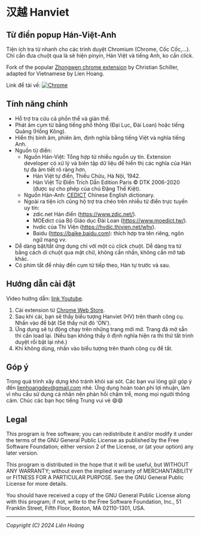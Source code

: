 # 汉越 Hanviet
## Từ điển popup Hán-Việt-Anh

Tiện ích tra từ nhanh cho các trình duyệt Chromium (Chrome, Cốc Cốc,...).
Chỉ cần đưa chuột qua là sẽ hiện pinyin, Hán Việt và tiếng Anh, ko cần click.

Fork of the popular [Zhongwen chrome extension](https://github.com/cschiller/zhongwen)
by Christian Schiller, adapted for Vietnamese by Lien Hoang.


Link để tải về:
[![Chrome](https://storage.googleapis.com/chrome-gcs-uploader.appspot.com/image/WlD8wC6g8khYWPJUsQceQkhXSlv1/UV4C4ybeBTsZt43U4xis.png)](https://chromewebstore.google.com/detail/gilnapfdconbpkkigjdedkcilaalfnjb)


## Tính năng chính
- Hỗ trợ tra cứu cả phồn thể và giản thể.
- Phát âm cụm từ bằng tiếng phổ thông (Đại Lục, Đài Loan) hoặc tiếng Quảng (Hồng Kông).
- Hiển thị bính âm, phiên âm, định nghĩa bằng tiếng Việt và nghĩa tiếng Anh.
- Nguồn từ điển:
    - Nguồn Hán-Việt: Tổng hợp từ nhiều nguồn uy tín. Extension developer có xử lý và biên tập
      dữ liệu để hiển thị các nghĩa của Hán tự đa âm tiết rõ ràng hơn.
      - Hán Việt tự điển, Thiều Chửu, Hà Nội, 1942.
      - Hán Việt Từ Điển Trích Dẫn Edition Paris © DTK 2006-2020 (được sự cho phép của chú Đặng Thế Kiệt).
    - Nguồn Hán-Anh: [CEDICT](https://cc-cedict.org/wiki) Chinese English dictionary.
    - Ngoài ra tiện ích cũng hộ trợ tra chéo trên nhiều từ điển trực tuyến uy tín:
        - zdic.net Hán điển (https://www.zdic.net/).
        - MOEdict của Bộ Giáo dục Đài Loan (https://www.moedict.tw/).
        - hvdic của Thi Viện (https://hvdic.thivien.net/whv).
        - Baidu (https://baike.baidu.com): thích hợp tra tên riêng, ngôn ngữ mạng vv.
- Dễ dàng bật/tắt ứng dụng chỉ với một cú click chuột. Dễ dàng tra từ bằng cách
  di chuột qua mặt chữ, không cần nhấn, không cần mở tab khác.
- Có phím tắt để nhảy đến cụm từ tiếp theo, Hán tự trước và sau.


## Hướng dẫn cài đặt
Video hướng dẫn: [link Youtube](https://youtu.be/NkymZ4S54-I).
1. Cài extension từ [Chrome Web Store](https://chrome.google.com/webstore/detail/gilnapfdconbpkkigjdedkcilaalfnjb/).
2. Sau khi cài, bạn sẽ thấy biểu tượng Hanviet (HV) trên thanh công cụ. Nhấn vào để bật (Sẽ thấy nút đỏ 'ON').
3. Ứng dụng sẽ tự động chạy trên những trang mới mở. Trang đã mở sẵn thì cần load lại.
   (Nếu bạn không thấy ô định nghĩa hiện ra thì thử tắt trình duyệt rồi bật lại nhé.)
4. Khi không dùng, nhấn vào biểu tượng trên thanh công cụ để tắt.


## Góp ý
Trong quá trình xây dựng khó tránh khỏi sai sót. Các bạn vui lòng gửi góp ý đến lienhoangdev@gmail.com nhé.
Ứng dụng hoàn toàn phi lợi nhuận, làm vì nhu cầu sử dụng cá nhân nên phản hồi chậm trễ, mong mọi người thông cảm.
Chúc các bạn học tiếng Trung vui vẻ 😄😄


## Legal
This program is free software; you can redistribute it and/or
modify it under the terms of the GNU General Public License
as published by the Free Software Foundation; either version 2
of the License, or (at your option) any later version.

This program is distributed in the hope that it will be useful,
but WITHOUT ANY WARRANTY; without even the implied warranty of
MERCHANTABILITY or FITNESS FOR A PARTICULAR PURPOSE.  See the
GNU General Public License for more details.

You should have received a copy of the GNU General Public License
along with this program; if not, write to the Free Software
Foundation, Inc., 51 Franklin Street, Fifth Floor, Boston, MA  02110-1301, USA.

---

*Copyright (C) 2024 Liên Hoàng*
